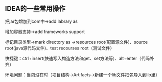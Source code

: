 ## IDEA的一些常用操作

把jar包增加到com中->add labrary as

增加容器支持->add frameworks support

标记目录类型->mark directory as ->resources root(配置源文件)、source root(java源代码文件)、test recourses root（测试文件）

快捷键：ctrl+insert(快速写入构造方法和get、set方法等)、alt+enter（代码补齐）

环境问题：当包没在时（项目结构->Artifacts->新建一个lib文件把包导入到lib里）